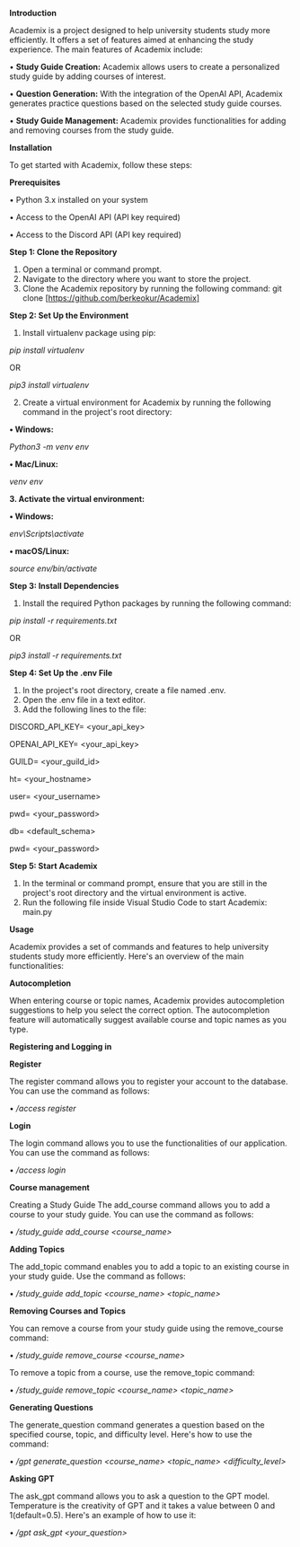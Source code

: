 **Introduction**

Academix is a project designed to help university students study more efficiently. It offers a set of features aimed at enhancing the study experience. The main features of Academix include:

•	**Study Guide Creation:** Academix allows users to create a personalized study guide by adding courses of interest.

•	**Question Generation:** With the integration of the OpenAI API, Academix generates practice questions based on the selected study guide courses.

•	**Study Guide Management:** Academix provides functionalities for adding and removing courses from the study guide.

**Installation**

To get started with Academix, follow these steps:

**Prerequisites**

•	Python 3.x installed on your system

•	Access to the OpenAI API (API key required)

•	Access to the Discord API (API key required)

**Step 1: Clone the Repository**
1.	Open a terminal or command prompt.
2.	Navigate to the directory where you want to store the project.
3.	Clone the Academix repository by running the following command:
git clone [https://github.com/berkeokur/Academix]

**Step 2: Set Up the Environment**
1.	Install virtualenv package using pip:

_pip install virtualenv_

OR

_pip3 install virtualenv_

2.	Create a virtual environment for Academix by running the following command in the project's root directory:

**•	Windows:**

_Python3 -m venv env_
	
**•	Mac/Linux:**

_venv env_


**3.	Activate the virtual environment:**

**•	Windows:**

_env\Scripts\activate_

**• macOS/Linux:**

_source env/bin/activate_



**Step 3: Install Dependencies**
1.	Install the required Python packages by running the following command:

_pip install -r requirements.txt_

OR

_pip3 install -r requirements.txt_




**Step 4: Set Up the .env File**
1.	In the project's root directory, create a file named .env.
2.	Open the .env file in a text editor.
3.	Add the following lines to the file:

DISCORD_API_KEY= <your_api_key>

OPENAI_API_KEY= <your_api_key>

GUILD= <your_guild_id>

ht= <your_hostname>

user= <your_username>

pwd= <your_password>

db= <default_schema>

pwd= <your_password>


**Step 5: Start Academix**

1.	In the terminal or command prompt, ensure that you are still in the project's root directory and the virtual environment is active.
2.	Run the following file inside Visual Studio Code to start Academix:
main.py


**Usage**

Academix provides a set of commands and features to help university students study more efficiently. Here's an overview of the main functionalities:

**Autocompletion**

When entering course or topic names, Academix provides autocompletion suggestions to help you select the correct option. The autocompletion feature will automatically suggest available course and topic names as you type.


**Registering and Logging in**

**Register**

The register command allows you to register your account to the database. You can use the command as follows:

•	_/access register <email> <password>_
	
	
**Login**
	
The login command allows you to use the functionalities of our application. You can use the command as follows:
	
•	_/access login <email> <password>_
	
	
**Course management**
	
Creating a Study Guide
The add_course command allows you to add a course to your study guide. You can use the command as follows:
	
•	_/study_guide add_course <course_name>_

	
**Adding Topics**
	
The add_topic command enables you to add a topic to an existing course in your study guide. Use the command as follows:
	
•	_/study_guide add_topic <course_name> <topic_name>_

	
**Removing Courses and Topics**
	
You can remove a course from your study guide using the remove_course command:
	
•	_/study_guide remove_course <course_name>_

	
To remove a topic from a course, use the remove_topic command:
	
•	_/study_guide remove_topic <course_name> <topic_name>_

	
**Generating Questions**
	
The generate_question command generates a question based on the specified course, topic, and difficulty level. Here's how to use the command:
	
•	_/gpt generate_question <course_name>  <topic_name>  <difficulty_level>_

	
**Asking GPT**
	
The ask_gpt command allows you to ask a question to the GPT model. Temperature is the creativity of GPT and it takes a value between 0 and 1(default=0.5). Here's an example of how to use it:
	
•	_/gpt ask_gpt <your_question> <temperature>_
	
	
